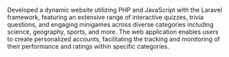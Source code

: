 Developed a dynamic website utilizing PHP and JavaScript with the Laravel framework, featuring an extensive range of interactive quizzes, trivia questions, and engaging minigames across diverse categories including science, geography, sports, and more. The web application enables users to create personalized accounts, facilitating the tracking and monitoring of their performance and ratings within specific categories.

